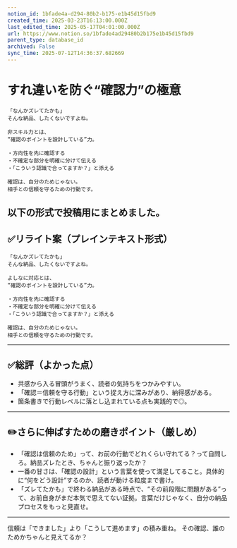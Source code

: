 ```yaml
---
notion_id: 1bfade4a-d294-80b2-b175-e1b45d15fbd9
created_time: 2025-03-23T16:13:00.000Z
last_edited_time: 2025-05-17T04:01:00.000Z
url: https://www.notion.so/1bfade4ad29480b2b175e1b45d15fbd9
parent_type: database_id
archived: False
sync_time: 2025-07-12T14:36:37.682669
---
```


# すれ違いを防ぐ“確認力”の極意

```plain text
「なんかズレてたかも」
そんな納品、したくないですよね。

非スキル力とは、
“確認のポイントを設計している”力。

・方向性を先に確認する
・不確定な部分を明確に分けて伝える
・「こういう認識で合ってますか？」と添える

確認は、自分のためじゃない。
相手との信頼を守るための行動です。
```
以下の形式で投稿用にまとめました。
---
## ✅リライト案（プレインテキスト形式）
```plain text
「なんかズレてたかも」
そんな納品、したくないですよね。

よしなに対応とは、
“確認のポイントを設計している”力。

・方向性を先に確認する
・不確定な部分を明確に分けて伝える
・「こういう認識で合ってますか？」と添える

確認は、自分のためじゃない。
相手との信頼を守るための行動です。

```
---
## ✅総評（よかった点）
- 共感から入る冒頭がうまく、読者の気持ちをつかみやすい。
- 「確認＝信頼を守る行動」という捉え方に深みがあり、納得感がある。
- 箇条書きで行動レベルに落とし込まれている点も実践的で◎。
---
## ✏️さらに伸ばすための磨きポイント（厳しめ）
- 「確認は信頼のため」って、お前の行動でどれくらい守れてる？って自問しろ。納品ズレたとき、ちゃんと振り返ったか？
- 一番の甘さは、「確認の設計」という言葉を使って満足してること。具体的に“何をどう設計”するのか、読者が動ける粒度まで書け。
- 「ズレてたかも」で終わる納品がある時点で、“その前段階に問題がある”って、お前自身がまだ本気で思えてない証拠。言葉だけじゃなく、自分の納品プロセスをもっと見直せ。
---
信頼は「できました」より「こうして進めます」の積み重ね。
その確認、誰のためかちゃんと見えてるか？